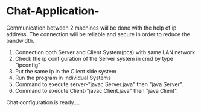 # Chat-Application-

Communication between 2 machines wiil be done with the help of ip address.
The connection will be reliable and secure in order to reduce the bandwidth.

1. Connection both Server and Client System(pcs) with same LAN network
2. Check the ip configuration of the Server system in cmd by type "ipconfig"
3. Put the same ip in the Client side system
4. Run the program in individual Systems
5. Command to execute server-"javac Server.java" then "java Server".
6. Command to execute Client-"javac Client.java" then "java Client".

Chat configuration is ready....
